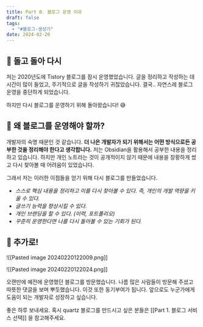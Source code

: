 ```yaml
---
title: Part 0. 블로그 운영 이유
draft: false
tags:
  - "#블로그-생성기"
date: 2024-02-20
---
```


## 🌟 돌고 돌아 다시

저는 2020년도에 Tistory 블로그를 잠시 운영했었습니다.
글을 정리하고 작성하는 데 시간이 많이 들었고, 주기적으로 글을 작성하기 귀찮았습니다. 결국.. 자연스레 블로그 운영을 중단하게 되었습니다.

하지만 다시 블로그를 운영하기 위해 돌아왔습니다! 😅

## 🌟 왜 블로그를 운영해야 할까?

개발자의 숙명 때문인 것 같습니다. **더 나은 개발자가 되기 위해서는 어떤 방식으로든 공부한 것을 정리해야 한다고 생각합니다.** 저는 Obsidian을 활용해서 공부한 내용을 정리하고 있습니다. 하지만 개인 노트라는 것이 공개적이지 않기 때문에 내용을 장황하게 썼고 다시 찾아볼 때 어려움이 있었습니다.

그래서 저는 이러한 이점들을 얻기 위해 다시 블로그를 만들었습니다.

- _스스로 핵심 내용을 정리하고 이를 다시 찾아볼 수 있다. 즉, 개인의 개발 역량을 키울 수 있다._
- _글쓰기 능력을 향상시킬 수 있다._
- _개인 브랜딩을 할 수 있다. (이력, 포트폴리오)_
- _꾸준히 운영한다면 나를 다시 돌아볼 수 있는 기회가 된다._

## 🌟 추가로!

![[Pasted image 20240220122009.png]]

![[Pasted image 20240220122024.png]]

오랜만에 예전에 운영했던 블로그를 방문했습니다. 나름 많은 사람들이 방문해 주셨고 따뜻한 댓글을 보며 뿌듯했습니다. 이것 또한 동기부여가 됩니다. 앞으로도 누군가에게 도움이 되는 개발자로 성장하고 싶습니다.

좋은 하루 보내세요. 혹시 quartz 블로그를 만드시고 싶은 분들은 [[Part 1. 블로그 서비스 선택]] 을 참고해주세요.
